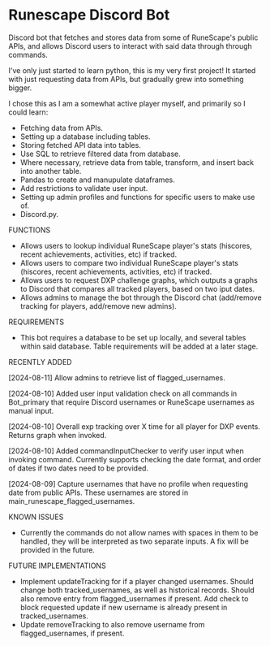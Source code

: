 # Runescape Discord Bot
Discord bot that fetches and stores data from some of RuneScape's public APIs, and allows Discord users to interact with said data through through commands.

I've only just started to learn python, this is my very first project! It started with just requesting data from APIs, but gradually grew into something bigger.

I chose this as I am a somewhat active player myself, and primarily so I could learn:
-  Fetching data from APIs.
-  Setting up a database including tables.
-  Storing fetched API data into tables.
-  Use SQL to retrieve filtered data from database.
-  Where necessary, retrieve data from table, transform, and insert back into another table.
-  Pandas to create and manupulate dataframes.
-  Add restrictions to validate user input.
-  Setting up admin profiles and functions for specific users to make use of.
-  Discord.py.

FUNCTIONS
-  Allows users to lookup individual RuneScape player's stats (hiscores, recent achievements, activities, etc) if tracked.
-  Allows users to compare two individual RuneScape player's stats (hiscores, recent achievements, activities, etc) if tracked.
-  Allows users to request DXP challenge graphs, which outputs a graphs to Discord that compares all tracked players, based on two iput dates.
-  Allows admins to manage the bot through the Discord chat (add/remove tracking for players, add/remove new admins).

REQUIREMENTS
-  This bot requires a database to be set up locally, and several tables within said database. Table requirements will be added at a later stage.

RECENTLY ADDED

[2024-08-11] Allow admins to retrieve list of flagged_usernames.

[2024-08-10] Added user input validation check on all commands in Bot_primary that require Discord usernames or RuneScape usernames as manual input.

[2024-08-10] Overall exp tracking over X time for all player for DXP events. Returns graph when invoked.

[2024-08-10] Added commandInputChecker to verify user input when invoking command. Currently supports checking the date format, and order of dates if two dates need to be provided.

[2024-08-09] Capture usernames that have no profile when requesting date from public APIs. These usernames are stored in main_runescape_flagged_usernames.

KNOWN ISSUES
-  Currently the commands do not allow names with spaces in them to be handled, they will be interpreted as two separate inputs. A fix will be provided in the future.

FUTURE IMPLEMENTATIONS
-  Implement updateTracking for if a player changed usernames. Should change both tracked_usernames, as well as historical records. Should also remove entry from flagged_usernames if present. Add check to block requested update if new username is already present in tracked_usernames.
-  Update removeTracking to also remove username from flagged_usernames, if present.